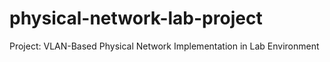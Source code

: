 # physical-network-lab-project
Project: VLAN-Based Physical Network Implementation in Lab Environment
